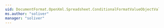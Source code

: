 ```yaml
---
uid: DocumentFormat.OpenXml.Spreadsheet.ConditionalFormatValueObjectValues
ms.author: "soliver"
manager: "soliver"
---
```

